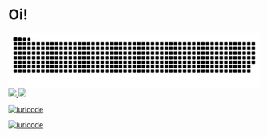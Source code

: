 
# Oi! 
<picture>
  <source media="(prefers-color-scheme: dark)" srcset="https://raw.githubusercontent.com/platane/platane/output/github-contribution-grid-snake-dark.svg">
  <source media="(prefers-color-scheme: light)" srcset="https://raw.githubusercontent.com/platane/platane/output/github-contribution-grid-snake.svg">
  <img alt="github contribution grid snake animation" src="https://raw.githubusercontent.com/platane/platane/output/github-contribution-grid-snake.svg">
</picture>


<div>
<a href="https://github.com/mitsueyano">
<img loading="lazy" height="180em" src="https://github-readme-stats.vercel.app/api/top-langs/?username=mitsueyano&layout=compact&langs_count=7&theme=dracula"/>
<img loading="lazy" height="180em" src="https://github-readme-stats.vercel.app/api?username=mitsueyano&show_icons=true&theme=dracula&include_all_commits=true&count_private=true"/>
</div>


          
[![iuricode](https://github-readme-stats.vercel.app/api?username=mitsueyano&theme=tokyonight)](https://github.com/anuraghazra/github-readme-stats)

[![iuricode](https://github-readme-stats.vercel.app/api/top-langs/?username=mitsueyano&hide=html&layout=compact&theme=tokyonight)](https://github.com/anuraghazra/github-readme-stats)
